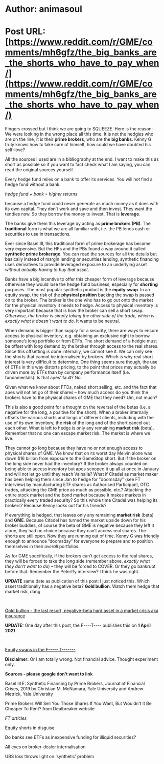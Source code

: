 # Author: animasoul
# Post URL: [https://www.reddit.com/r/GME/comments/mh6gfz/the_big_banks_are_the_shorts_who_have_to_pay_when/](https://www.reddit.com/r/GME/comments/mh6gfz/the_big_banks_are_the_shorts_who_have_to_pay_when/)


Fingers crossed but I think we are going to SQUEEZE. Here is the reason: We were looking in the wrong place all this time. It is not the hedgies who are on the line, it is their **prime brokers**, who are the **big banks**. Kenny G truly knows how to take care of himself, how could we have doubted his self-love?

All the sources I used are in a bibliography at the end. I want to make this as short as possible so if you want to fact check what I am saying, you can read the original sources yourself.

Every hedge fund relies on a bank to offer its services. You will not find a hedge fund without a bank.

*hedge fund + bank = higher returns*

because a hedge fund could never generate as much money as it does with its own capital. They don’t work and save and then invest. They want the tendies now. So they borrow the money to invest. That is **leverage**.

The banks give them this leverage by acting as **prime brokers (PB)**. The **traditional** form is what we are all familiar with, i.e. the PB lends cash or securities to use in transactions.

Ever since Basel III, this traditional form of prime brokerage has become very expensive. But the HFs and the PBs found a way around it called **synthetic prime brokerage**. You can read the sources for all the details but basically instead of margin lending or securities lending, synthetic financing uses derivatives to provide leveraged exposure to an underlying asset *without actually having to buy that asset*.

Banks have a big incentive to offer this cheaper form of leverage because otherwise they would lose the hedge fund business, especially for **shorting** purposes. The most popular synthetic product is the **equity swap**. In an equity swap, the risk of the **physical position** backing the swap is passed on to the broker. The broker is the one who has to go out onto the market for the physical inventory it needs to hedge. Access to physical inventory is very important because that is how the broker can sell a short swap. *Otherwise, the broker is simply taking the other side of the trade, which is exactly what it doesn’t want to do*. It wants to be neutral.

When demand is bigger than supply for a security, there are ways to ensure access to physical inventory, e.g. obtaining an exclusive right to borrow someone’s long portfolio or from ETFs. The short demand of a hedgie must be offset with long demand by the broker through access to the real shares. Since this offsetting is done internally, we cannot see it. We can only see the shorts that cannot be internalised by brokers. Which is why real short interest is very difficult to determine. One thing seems sure though, the use of ETFs in this way distorts pricing, to the point that prices may actually be driven more by ETFs than by company performance itself (i.e. fundamentals). Is that apes’ fault? No.

Given what we know about FTDs, naked short selling, etc. and the fact that apes will not let go of their shares – how much access do you think the brokers have to the physical shares of GME that they need? Um, not much?

This is also a good point for a thought on the reversal of the betas (i.e. a negative for the long, a positive for the short). When a broker internally offsets the various shorts and longs of different clients, including with the use of its own inventory, the **risk** of the long and of the short cancel out each other. What is left to hedge is only any remaining **market risk** (beta). Remember that no one can escape market risk. The market is where we live.

They cannot go long because they have no or not enough access to physical shares of GME. We know that on its worst day Melvin alone was down $16 billion from exposure to the GameStop short. But if the broker on the long side never had the inventory? If the broker always counted on being able to access inventory but apes scooped it up all at once in January and will not let go until they reach Valhalla? What if Citadel as market maker has been helping them since Jan to hedge for "doomsday" (see FT interview) by manufacturing ETF shares as Authorised Participant, OTC trades, attacking the GME price as much as possible, etc.? Attacking the entire stock market and the bond market because it makes markets in practically every traded security? So this whole time Citadel was helping its brokers? Because Kenny looks out for his friends?

If everything is hedged, that leaves only any remaining **market risk** (beta) and **GME**. Because Citadel has turned the market upside down for his broker buddies, of course the beta of GME is negative because they left it alone, they had no choice because they can’t access real shares. The shorts are still open. Now they are running out of time. Kenny G was friendly enough to announce “doomsday” for everyone to prepare and to position themselves in their *overall* portfolios.

As for GME specifically, if the brokers can’t get access to the real shares, they will be forced to take the long side (remember above, *exactly what they don't want to do*) – they will be forced to COVER. Or they go bankrupt before that. Remember the Peterffy interview? I think he was right.

**UPDATE** same date as publication of this post: I just noticed this. Which asset traditionally has a negative beta? **Gold bullion**. Watch them hedge that market risk, dang.

&#x200B;

[Gold bullion - the last resort, negative-beta hard asset in a market crisis aka insurance](https://preview.redd.it/0vkq4txjxdq61.jpg?width=1242&format=pjpg&auto=webp&s=57132379c2fe38d382744c9564ff02ce97e20481)

**UPDATE:** One day after this post, the F----T---- publishes this on **1 April 2021**:

&#x200B;

[Equity swaps in the F----- T-------](https://preview.redd.it/kj90no3z3jq61.png?width=1236&format=png&auto=webp&s=f78982c3aea7d6ab7fe686b9873674aba1e034a5)

**Disclaimer:** Or I am totally wrong. Not financial advice. Thought experiment only.

**Sources - please google don't want to link**

Basel III E: Synthetic Financing by Prime Brokers, Journal of Financial Crises, 2019 by Christian M. McNamara, Yale University and Andrew Metrick, Yale University

Prime Brokers Will Sell You Those Shares If You Want, But Wouldn't It Be Cheaper To Rent? from Dealbreaker website

*FT articles*

Equity shorts in disguise

Do banks see ETFs as inexpensive funding for illiquid securities?

All eyes on broker-dealer internalisation

UBS loss throws light on ‘synthetic’ problem
